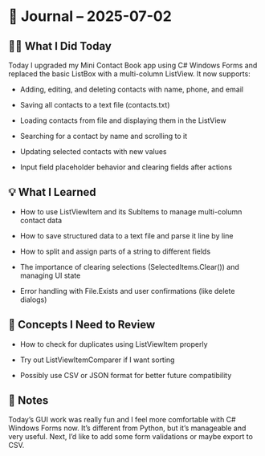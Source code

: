 # 📘 Journal – 2025-07-02
## 👨‍💻 What I Did Today

Today I upgraded my Mini Contact Book app using C# Windows Forms and replaced the basic ListBox with a multi-column ListView. It now supports:

- Adding, editing, and deleting contacts with name, phone, and email

- Saving all contacts to a text file (contacts.txt)

- Loading contacts from file and displaying them in the ListView

- Searching for a contact by name and scrolling to it

- Updating selected contacts with new values

- Input field placeholder behavior and clearing fields after actions

## 💡 What I Learned

- How to use ListViewItem and its SubItems to manage multi-column contact data

- How to save structured data to a text file and parse it line by line

- How to split and assign parts of a string to different fields

- The importance of clearing selections (SelectedItems.Clear()) and managing UI state

- Error handling with File.Exists and user confirmations (like delete dialogs)

## 🧠 Concepts I Need to Review

- How to check for duplicates using ListViewItem properly

- Try out ListViewItemComparer if I want sorting

- Possibly use CSV or JSON format for better future compatibility

## 💬 Notes

Today’s GUI work was really fun and I feel more comfortable with C# Windows Forms now. It’s different from Python, but it’s manageable and very useful. Next, I’d like to add some form validations or maybe export to CSV.